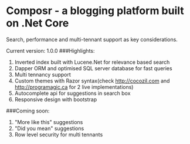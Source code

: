 
# Composr - a blogging platform built on .Net Core
Search, performance and multi-tennant support as key considerations. 

Current version: 1.0.0
###Highlights:
1. Inverted index built with Lucene.Net for relevance based search
2. Dapper ORM and optimised SQL server database for fast queries
3. Multi tennancy support
4. Custom themes with Razor syntax(check http://cocozil.com and http://programagic.ca for 2 live implementations)
5. Autocomplete api for suggestions in search box
6. Responsive design with bootstrap

###Coming soon:
1. "More like this" suggestions
2. "Did you mean" suggestions 
3. Row level security for multi tennants
